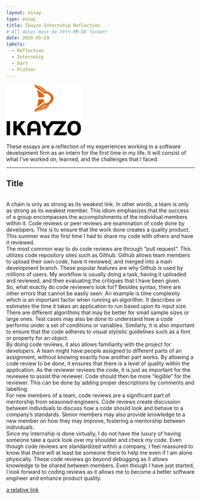 ```yaml
---
layout: essay
type: essay
title: Ikayzo Internship Reflection
# All dates must be YYYY-MM-DD format!
date: 2020-05-29
labels:
  - Reflection
  - Internship
  - Dart
  - Flutter
---
```


<img class="" src="../images/logo-ikayzo.png">

These essays are a reflection of my experiences working in a software development firm as an intern for the first time in my life. It will consist of what I've worked on, learned, and the challenges that I faced.
<hr>

## Title
<br>
	A chain is only as strong as its weakest link. In other words, a team is only as strong as its weakest member. This idiom emphasizes that the success of a group encompasses the accomplishments of the individual members within it. Code reviews or peer reviews are examination of code done by developers. This is to ensure that the work done creates a quality product. This summer was the first time I had to share my code with others and have it reviewed.
 <br>
	The most common way to do code reviews are through “pull request”. This utilizes code repository sites such as Github. Github allows team members to upload their own code, have it reviewed, and merged into a main development branch. These popular features are why Github is used by millions of users. My workflow is usually doing a task, having it uploaded and reviewed, and then evaluating the critiques that I have been given.
  <br>
	So, what exactly do code reviewers look for? Besides syntax, there are other errors that cannot be easily seen. An example is time complexity which is an important factor when running an algorithm. It describes or estimates the time it takes an application to run based upon its input size. There are different algorithms that may be better for small sample sizes or large ones.  Test cases may also be done to understand how a code performs under a set of conditions or variables. Similarly, it is also important to ensure that the code adheres to visual stylistic guidelines such as a font or property for an object.
  <br>
	By doing code reviews, it also allows familiarity with the project for developers. A team might have people assigned to different parts of an assignment, without knowing exactly how another part works. By allowing a code review to be done, it ensures that there is a level of quality within the application.  As the reviewer reviews the code, it is just as important for the reviewee to assist the reviewer. Code should then be more “legible” for the reviewer. This can be done by adding proper descriptions by comments and labelling. 
  <br>
	For new members of a team, code reviews are a significant part of mentorship from seasoned engineers. Code reviews create discussion between individuals to discuss how a code should look and behave to a company’s standards. Senior members may also provide knowledge to a new member on how they may improve, fostering a mentorship between individuals.
  <br>
	Since my internship is done virtually, I do not have the luxury of having someone take a quick look over my shoulder and check my code. Even though code reviews are standardized within a company, I feel reassured to know that there will at least be someone there to help me even if I am alone physically. These code reviews go beyond debugging as it allows knowledge to be shared between members. Even though I have just started, I look forward to coding reviews as it allows me to become a better software engineer and enhance product quality.

<br>

[a relative link](https://samuelcy.github.io/essays/2020-06-05.html)

